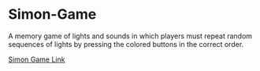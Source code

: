 # Simon-Game
A memory game of lights and sounds in which players must repeat random sequences of lights by pressing the colored buttons in the correct order.

[Simon Game Link](https://simongame-v1.web.app/)
